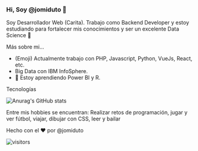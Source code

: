 ### Hi, Soy @jomiduto 👋

Soy Desarrollador Web (Carita). Trabajo como Backend Developer y estoy estudiando para fortalecer mis conocimientos y ser un excelente Data Science :muscle:

Más sobre mi...
- (Emoji) Actualmente trabajo con PHP, Javascript, Python, VueJs, React, etc.
- Big Data con IBM InfoSphere.
- 🌱 Estoy aprendiendo Power BI y R.

Tecnologías

![Anurag's GitHub stats](https://github-readme-stats.vercel.app/api?username=jomiduto&show_icons=true&theme=tokyonight)


Entre mis hobbies se encuentran: Realizar retos de programación, jugar y ver fútbol, viajar, dibujar con CSS, leer y bailar

Hecho con el :heart: por @jomiduto

![visitors](https://visitor-badge.glitch.me/badge?page_id=${jomiduto})


<!--
https://github.com/anuraghazra/github-readme-stats - Stats
**jomiduto/jomiduto** is a ✨ _special_ ✨ repository because its `README.md` (this file) appears on your GitHub profile.

<!--
Here are some ideas to get you started:
- 🔭 I’m currently working on ...
- 🌱 I’m currently learning ...
- 👯 I’m looking to collaborate on ...
- 🤔 I’m looking for help with ...
- 💬 Ask me about ...
- 📫 How to reach me: ...
- 😄 Pronouns: ...
- ⚡ Fun fact: ...
-->
